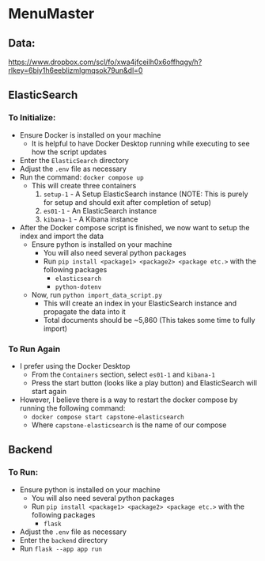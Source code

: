 # MenuMaster

## Data:
https://www.dropbox.com/scl/fo/xwa4jfceilh0x6offhqgy/h?rlkey=6biy1h6eeblizmlgmqsok79un&dl=0

## ElasticSearch
### To Initialize:
* Ensure Docker is installed on your machine
  * It is helpful to have Docker Desktop running while executing to see how the script updates
* Enter the `ElasticSearch` directory
* Adjust the `.env` file as necessary
* Run the command: `docker compose up`
    * This will create three containers
      1) `setup-1` - A Setup ElasticSearch instance (NOTE: This is purely for setup and should exit after completion of setup)
      2) `es01-1` - An ElasticSearch instance
      3) `kibana-1` - A Kibana instance
* After the Docker compose script is finished, we now want to setup the index and import the data
  * Ensure python is installed on your machine
    * You will also need several python packages
    * Run `pip install <package1> <package2> <package etc.>` with the following packages
      * `elasticsearch`
      * `python-dotenv`
  * Now, run `python import_data_script.py`
    * This will create an index in your ElasticSearch instance and propagate the data into it
    * Total documents should be ~5,860 (This takes some time to fully import)

### To Run Again
* I prefer using the Docker Desktop
  * From the `Containers` section, select `es01-1` and `kibana-1`
  * Press the start button (looks like a play button) and ElasticSearch will start again
* However, I believe there is a way to restart the docker compose by running the following command:
  * `docker compose start capstone-elasticsearch`
  * Where `capstone-elasticsearch` is the name of our compose

## Backend
### To Run:
* Ensure python is installed on your machine
  * You will also need several python packages
  * Run `pip install <package1> <package2> <package etc.>` with the following packages
    * `flask`
* Adjust the `.env` file as necessary
* Enter the `backend` directory
* Run `flask --app app run`
